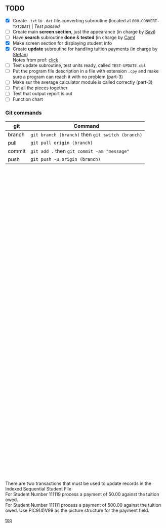 ## TODO <a id="todo"></a>

- [x] Create `.txt` to `.dat` file converting subroutine (located at `000-CONVERT-TXT2DAT`) | _Test passed_
- [ ] Create main **screen section**, just the appearance (in charge by [Savi]())
- [ ] Have **search** subroutine **done** & **tested** (in charge by [Cam]())
- [x] Make screen section for displaying student info
- [x] Create **update** subroutine for handling tuition payments (in charge by [Stefan]())  
        Notes from prof: [click](#click)
- [ ] Test update subroutine, test units ready, called `TEST-UPDATE.cbl`
- [ ] Put the program file description in a file with extension `.cpy` and make sure a program can reach it with no problem (part-3)
- [ ] Make sur the average calculator module is called correctly (part-3)
- [ ] Put all the pieces together
- [ ] Test that output report is out 
- [ ] Function chart

### Git commands

git|Command
-|-
branch|`git branch (branch)` then `git switch (branch)`
pull|`git pull origin (branch)`
commit|`git add .` then `git commit -am "message"`
push|`git push -u origin (branch)`

<br></br><br></br><br></br><br></br><br></br><br></br><br></br><br></br><br></br></br><br></br><br></br><br></br><br></br><br></br><br></br><br></br><br></br><br></br><br></br><br></br><br></br><br></br><br></br><br></br><br></br><br></br><br></br><br></br>

<a id="click"></a>
There are two transactions that must be used to update records in the Indexed Sequential Student File   
        For Student Number 111119 process a payment of  50.00 against the tuition owed.    
        For Student Number 111111 process a payment of 500.00 against the tuition owed.
        Use PIC9(4)V99 as the picture structure for the payment field.

[top](#todo)

